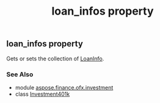 ﻿---
title: loan_infos property
second_title: Aspose.Finance for Python via .NET API References
description: 
type: docs
weight: 110
url: /python-net/aspose.finance.ofx.investment/investment401k/loan_infos/
is_root: false
---

## loan_infos property


Gets or sets the collection of [LoanInfo](/finance/python-net/aspose.finance.ofx.investment/loaninfo).

### See Also
* module [aspose.finance.ofx.investment](../../)
* class [Investment401k](/finance/python-net/aspose.finance.ofx.investment/investment401k)
